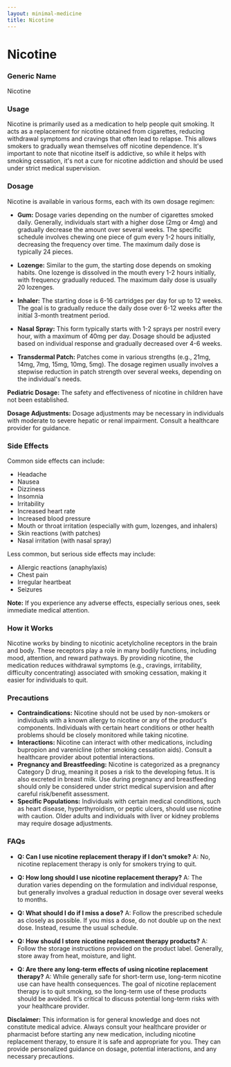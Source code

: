 ```yaml
---
layout: minimal-medicine
title: Nicotine
---
```


# Nicotine
### Generic Name
Nicotine

### Usage
Nicotine is primarily used as a medication to help people quit smoking.  It acts as a replacement for nicotine obtained from cigarettes, reducing withdrawal symptoms and cravings that often lead to relapse.  This allows smokers to gradually wean themselves off nicotine dependence.  It's important to note that nicotine itself is addictive, so while it helps with smoking cessation, it's not a cure for nicotine addiction and should be used under strict medical supervision.


### Dosage
Nicotine is available in various forms, each with its own dosage regimen:

* **Gum:**  Dosage varies depending on the number of cigarettes smoked daily.  Generally, individuals start with a higher dose (2mg or 4mg) and gradually decrease the amount over several weeks. The specific schedule involves chewing one piece of gum every 1-2 hours initially, decreasing the frequency over time. The maximum daily dose is typically 24 pieces.

* **Lozenge:** Similar to the gum, the starting dose depends on smoking habits.  One lozenge is dissolved in the mouth every 1-2 hours initially, with frequency gradually reduced. The maximum daily dose is usually 20 lozenges.

* **Inhaler:** The starting dose is 6-16 cartridges per day for up to 12 weeks.  The goal is to gradually reduce the daily dose over 6-12 weeks after the initial 3-month treatment period.

* **Nasal Spray:** This form typically starts with 1-2 sprays per nostril every hour, with a maximum of 40mg per day. Dosage should be adjusted based on individual response and gradually decreased over 4-6 weeks.

* **Transdermal Patch:** Patches come in various strengths (e.g., 21mg, 14mg, 7mg, 15mg, 10mg, 5mg). The dosage regimen usually involves a stepwise reduction in patch strength over several weeks, depending on the individual's needs.

**Pediatric Dosage:**  The safety and effectiveness of nicotine in children have not been established.

**Dosage Adjustments:** Dosage adjustments may be necessary in individuals with moderate to severe hepatic or renal impairment.  Consult a healthcare provider for guidance.



### Side Effects
Common side effects can include:

* Headache
* Nausea
* Dizziness
* Insomnia
* Irritability
* Increased heart rate
* Increased blood pressure
* Mouth or throat irritation (especially with gum, lozenges, and inhalers)
* Skin reactions (with patches)
* Nasal irritation (with nasal spray)


Less common, but serious side effects may include:

* Allergic reactions (anaphylaxis)
* Chest pain
* Irregular heartbeat
* Seizures

**Note:** If you experience any adverse effects, especially serious ones, seek immediate medical attention.


### How it Works
Nicotine works by binding to nicotinic acetylcholine receptors in the brain and body.  These receptors play a role in many bodily functions, including mood, attention, and reward pathways.  By providing nicotine, the medication reduces withdrawal symptoms (e.g., cravings, irritability, difficulty concentrating) associated with smoking cessation, making it easier for individuals to quit.


### Precautions
* **Contraindications:** Nicotine should not be used by non-smokers or individuals with a known allergy to nicotine or any of the product's components.  Individuals with certain heart conditions or other health problems should be closely monitored while taking nicotine.
* **Interactions:** Nicotine can interact with other medications, including bupropion and varenicline (other smoking cessation aids).  Consult a healthcare provider about potential interactions.
* **Pregnancy and Breastfeeding:** Nicotine is categorized as a pregnancy Category D drug, meaning it poses a risk to the developing fetus.  It is also excreted in breast milk.  Use during pregnancy and breastfeeding should only be considered under strict medical supervision and after careful risk/benefit assessment.
* **Specific Populations:**  Individuals with certain medical conditions, such as heart disease, hyperthyroidism, or peptic ulcers, should use nicotine with caution. Older adults and individuals with liver or kidney problems may require dosage adjustments.


### FAQs

* **Q: Can I use nicotine replacement therapy if I don't smoke?** A: No, nicotine replacement therapy is only for smokers trying to quit.

* **Q: How long should I use nicotine replacement therapy?** A: The duration varies depending on the formulation and individual response, but generally involves a gradual reduction in dosage over several weeks to months.

* **Q: What should I do if I miss a dose?** A:  Follow the prescribed schedule as closely as possible.  If you miss a dose, do not double up on the next dose.  Instead, resume the usual schedule.

* **Q: How should I store nicotine replacement therapy products?** A: Follow the storage instructions provided on the product label. Generally, store away from heat, moisture, and light.

* **Q: Are there any long-term effects of using nicotine replacement therapy?** A: While generally safe for short-term use, long-term nicotine use can have health consequences.  The goal of nicotine replacement therapy is to quit smoking, so the long-term use of these products should be avoided.  It's critical to discuss potential long-term risks with your healthcare provider.


**Disclaimer:** This information is for general knowledge and does not constitute medical advice.  Always consult your healthcare provider or pharmacist before starting any new medication, including nicotine replacement therapy, to ensure it is safe and appropriate for you.  They can provide personalized guidance on dosage, potential interactions, and any necessary precautions.
